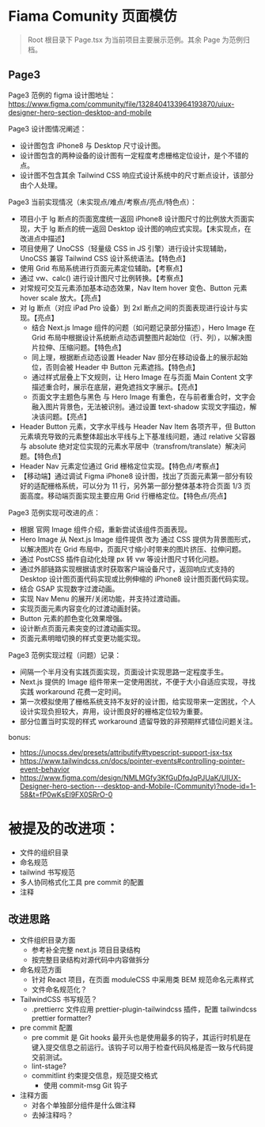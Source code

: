# Fiama Comunity 页面模仿

> Root 根目录下 Page.tsx 为当前项目主要展示范例。其余 Page 为范例归档。

## Page3

Page3 范例的 figma 设计图地址：https://www.figma.com/community/file/1328404133964193870/uiux-designer-hero-section-desktop-and-mobile

Page3 设计图情况阐述：

- 设计图包含 iPhone8 与 Desktop 尺寸设计图。
- 设计图包含的两种设备的设计图有一定程度考虑栅格定位设计，是个不错的点。
- 设计图不包含其余 Tailwind CSS 响应式设计系统中的尺寸断点设计，该部分由个人处理。

Page3 当前实现情况（未实现点/难点/考察点/亮点/特色点）：

- 项目小于 lg 断点的页面宽度统一返回 iPhone8 设计图尺寸的比例放大页面实现，大于 lg 断点的统一返回 Desktop 设计图的响应式实现。【未实现点，在改进点中描述】
- 项目使用了 UnoCSS（轻量级 CSS in JS 引擎）进行设计实现辅助，UnoCSS 兼容 Tailwind CSS 设计系统语法。【特色点】
- 使用 Grid 布局系统进行页面元素定位辅助。【考察点】
- 通过 vw、calc() 进行设计图尺寸比例转换。【考察点】
- 对常规可交互元素添加基本动态效果，Nav Item hover 变色、Button 元素 hover scale 放大。【亮点】
- 对 lg 断点（对应 iPad Pro 设备）到 2xl 断点之间的页面表现进行设计与实现。【亮点】
  - 结合 Next.js Image 组件的问题（如问题记录部分描述），Hero Image 在 Grid 布局中根据设计系统断点动态调整图片起始位（行、列），以解决图片拉伸、压缩问题。【特色点】
  - 同上理，根据断点动态设置 Header Nav 部分在移动设备上的展示起始位，否则会被 Header 中 Button 元素遮挡。【特色点】
  - 通过样式层叠上下文规则，让 Hero Image 在与页面 Main Content 文字描述重合时，展示在底层，避免遮挡文字展示。【亮点】
  - 页面文字主题色与黑色 与 Hero Image 有重色，在与前者重合时，文字会融入图片背景色，无法被识别。通过设置 text-shadow 实现文字描边，解决该问题。【亮点】
- Header Button 元素，文字水平线与 Header Nav Item 各项齐平，但 Button 元素填充导致的元素整体超出水平线与上下基准线问题，通过 relative 父容器与 absolute 绝对定位实现的元素水平居中（transfrom/translate）解决问题。【特色点】
- Header Nav 元素定位通过 Grid 栅格定位实现。【特色点/考察点】
- 【移动端】通过调试 Figma iPhone8 设计图，找出了页面元素第一部分有较好的适配栅格系统，可以分为 11 行，另外第一部分整体基本符合页面 1/3 页面高度。移动端页面实现主要应用 Grid 行栅格定位。【特色点/亮点】

Page3 范例实现可改进的点：

- 根据 官网 Image 组件介绍，重新尝试该组件页面表现。
- Hero Image 从 Next.js Image 组件提供 改为 通过 CSS 提供为背景图形式，以解决图片在 Grid 布局中，页面尺寸缩小时带来的图片挤压、拉伸问题。
- 通过 PostCSS 插件自动化处理 px 转 vw 等设计图尺寸转化问题。
- 通过外部链路实现根据请求时获取客户端设备尺寸，返回响应式支持的 Desktop 设计图页面代码实现或比例伸缩的 iPhone8 设计图页面代码实现。
- 结合 GSAP 实现数字过渡动画。
- 实现 Nav Menu 的展开/关闭功能，并支持过渡动画。
- 实现页面元素内容变化的过渡动画封装。
- Button 元素的颜色变化效果增强。
- 设计断点页面元素突变的过渡动画实现。
- 页面元素明暗切换的样式变更功能实现。

Page3 范例实现过程（问题）记录：

- 间隔一个半月没有实践页面实现，页面设计实现思路一定程度手生。
- Next.js 提供的 Image 组件带来一定使用困扰，不便于大小自适应实现，寻找实践 workaround 花费一定时间。
- 第一次模拟使用了栅格系统支持不友好的设计图，给实现带来一定困扰，个人设计实现负担较大，弃用，设计图良好的栅格定位较为重要。
- 部分位置当时实现的样式 workaround 遗留导致的非预期样式错位问题关注。

bonus:

- https://unocss.dev/presets/attributify#typescript-support-jsx-tsx
- https://www.tailwindcss.cn/docs/pointer-events#controlling-pointer-event-behavior
- https://www.figma.com/design/NMLMGfy3KfGuDfqJqPJUaK/UIUX-Designer-hero-section---desktop-and-Mobile-(Community)?node-id=1-58&t=fP0wKsEl9FX0SRrO-0

# 被提及的改进项：

- 文件的组织目录
- 命名规范
- tailwind 书写规范
- 多人协同格式化工具 pre commit 的配置
- 注释

## 改进思路

- 文件组织目录方面
  - 参考补全完整 next.js 项目目录结构
  - 按完整目录结构对源代码中内容做拆分
- 命名规范方面
  - 针对 React 项目，在页面 moduleCSS 中采用类 BEM 规范命名元素样式
  - 文件命名规范化？
- TailwindCSS 书写规范？
  - .prettierrc 文件应用 prettier-plugin-tailwindcss 插件，配置 tailwindcss prettier formatter?
- pre commit 配置
  - pre commit 是 Git hooks 最开头也是使用最多的钩子，其运行时机是在键入提交信息之前运行。该钩子可以用于检查代码风格是否一致与代码提交前测试。
  - lint-stage?
  - commitlint 约束提交信息，规范提交格式
    - 使用 commit-msg Git 钩子
- 注释方面
  - 对各个单独部分组件是什么做注释
  - 去掉注释吗？
